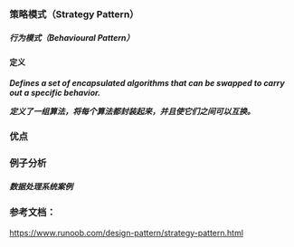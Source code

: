### 策略模式（Strategy Pattern）

##### 行为模式（Behavioural Pattern）

#### 定义

***Defines a set of encapsulated algorithms that can be swapped to carry out a specific behavior.***

***定义了一组算法，将每个算法都封装起来，并且使它们之间可以互换。***



### 优点

### 例子分析

##### 数据处理系统案例



### 参考文档：
https://www.runoob.com/design-pattern/strategy-pattern.html
